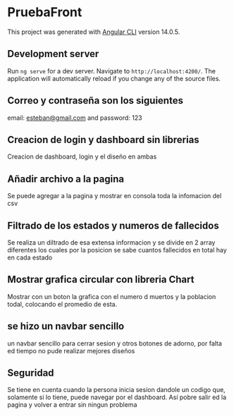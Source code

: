 # PruebaFront

This project was generated with [Angular CLI](https://github.com/angular/angular-cli) version 14.0.5.

## Development server

Run `ng serve` for a dev server. Navigate to `http://localhost:4200/`. The application will automatically reload if you change any of the source files.


## Correo y contraseña son los siguientes

email: esteban@gmail.com and password: 123

## Creacion de login y dashboard sin librerias 

Creacion de dashboard, login y el diseño en ambas

## Añadir archivo a la pagina

Se puede agregar a la pagina y mostrar en consola toda la infomacion del csv

## Filtrado de los estados y numeros de fallecidos

Se realiza un diltrado de esa extensa informacion y se divide en 2 array diferentes los cuales por la posicion se sabe cuantos fallecidos en total hay en cada estado

## Mostrar grafica circular con libreria Chart

Mostrar con un boton la grafica con el numero d muertos y la poblacion todal, colocando el promedio de esta.

## se hizo un navbar sencillo

un navbar sencillo para cerrar sesion y otros botones de adorno, por falta ed tiempo no pude realizar mejores diseños

## Seguridad

Se tiene en cuenta cuando la persona inicia sesion dandole un codigo que, solamente si lo tiene, puede navegar por el dashboard. Así pobre salir ed la pagina y volver a entrar sin ningun problema

